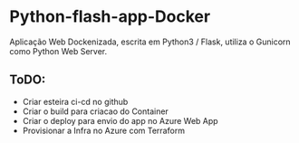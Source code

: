 # Python-flash-app-Docker
Aplicação Web Dockenizada, escrita em Python3 / Flask, utiliza o Gunicorn como Python Web Server.

## ToDO:

* Criar esteira ci-cd no github 
* Criar o build para criacao do Container
* Criar o deploy para envio do app no Azure Web App
* Provisionar a Infra no Azure com Terraform
